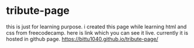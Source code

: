# tribute-page

this is just for learning purpose. i created this page while learning html and css from freecodecamp. 
here is link which you can see it live. currently it is hosted in github page.
https://bittu1040.github.io/tribute-page/

